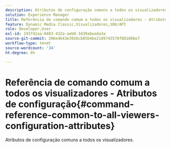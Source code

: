 ```yaml
---
description: Atributos de configuração comuns a todos os visualizadores.
solution: Experience Manager
title: Referência de comando comum a todos os visualizadores - Atributos de configuração
feature: Dynamic Media Classic,Visualizadores,SDK/API
role: Developer,User
exl-id: 193742aa-0403-432a-aeb0-3439abeada3a
source-git-commit: 206e4643e3926cb85b4be2189743578f88180be7
workflow-type: tm+mt
source-wordcount: '34'
ht-degree: 0%

---
```


# Referência de comando comum a todos os visualizadores - Atributos de configuração{#command-reference-common-to-all-viewers-configuration-attributes}

Atributos de configuração comuns a todos os visualizadores.
